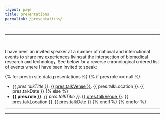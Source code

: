 ```yaml
---
layout: page
title: presentations
permalink: /presentations/
---
```


***
***
<br>

I have been an invited speaker at a number of national and international events to share my experiences living at the intersection of biomedical research and technology. See below for a reverse chronological ordered list of events where I have been invited to speak:

{% for pres in site.data.presentations %}
  {% if pres.role == null %}
- *{{ pres.talkTitle }}*. <u>{{ pres.talkVenue }}</u>. {{ pres.talkLocation }}. {{ pres.talkDate }}
  {% else %}
- **{{ pres.role }}**. *{{ pres.talkTitle }}*. <u>{{ pres.talkVenue }}</u>. {{ pres.talkLocation }}. {{ pres.talkDate }}
  {% endif %}
{% endfor %}

***
***

